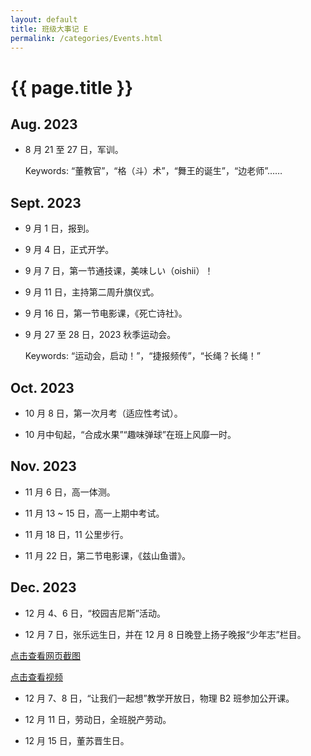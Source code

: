 ```yaml
---
layout: default
title: 班级大事记 E
permalink: /categories/Events.html
---
```


# {{ page.title }}

## Aug. 2023

- 8 月 21 至 27 日，军训。
  
  Keywords: “董教官”，“格（斗）术”，“舞王的诞生”，“边老师”……

## Sept. 2023

- 9 月 1 日，报到。
  
- 9 月 4 日，正式开学。

- 9 月 7 日，第一节通技课，美味しい（oishii）！

- 9 月 11 日，主持第二周升旗仪式。

- 9 月 16 日，第一节电影课，《死亡诗社》。

- 9 月 27 至 28 日，2023 秋季运动会。

  Keywords: “运动会，启动！”，“捷报频传”，“长绳？长绳！”

## Oct. 2023

- 10 月 8 日，第一次月考（适应性考试）。

- 10 月中旬起，“合成水果”“趣味弹球”在班上风靡一时。

## Nov. 2023

- 11 月 6 日，高一体测。

- 11 月 13 ~ 15 日，高一上期中考试。

- 11 月 18 日，11 公里步行。

- 11 月 22 日，第二节电影课，《兹山鱼谱》。

## Dec. 2023

- 12 月 4、6 日，“校园吉尼斯”活动。

- 12 月 7 日，张乐远生日，并在 12 月 8 日晚登上扬子晚报“少年志”栏目。

[点击查看网页截图](./img/events_231209.png)

[点击查看视频](../events/event_231209.html)

- 12 月 7、8 日，“让我们一起想”教学开放日，物理 B2 班参加公开课。

- 12 月 11 日，劳动日，全班脱产劳动。

- 12 月 15 日，董苏晋生日。
